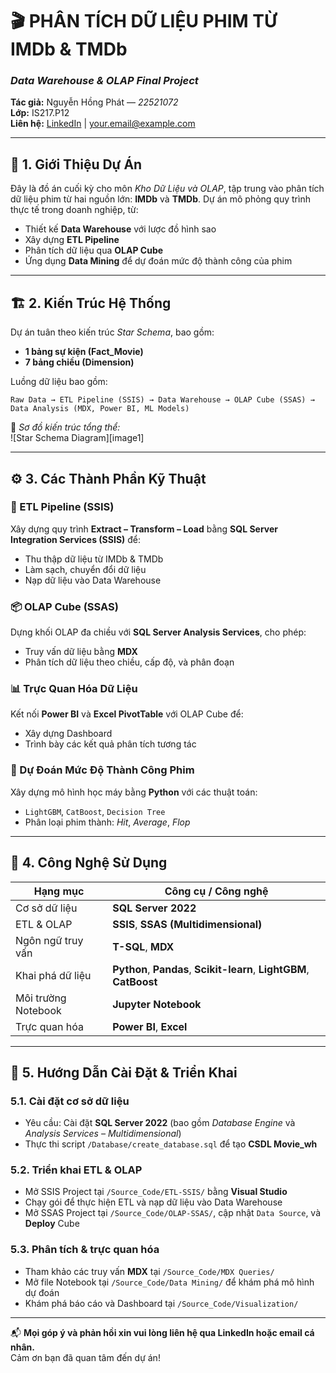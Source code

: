 
# 🎬 PHÂN TÍCH DỮ LIỆU PHIM TỪ IMDb & TMDb
### *Data Warehouse & OLAP Final Project*

**Tác giả:** Nguyễn Hồng Phát — *22521072*  
**Lớp:** IS217.P12  
**Liên hệ:** [LinkedIn](https://www.linkedin.com/in/your-profile-url/) | your.email@example.com

---

## 📌 1. Giới Thiệu Dự Án

Đây là đồ án cuối kỳ cho môn *Kho Dữ Liệu và OLAP*, tập trung vào phân tích dữ liệu phim từ hai nguồn lớn: **IMDb** và **TMDb**. Dự án mô phỏng quy trình thực tế trong doanh nghiệp, từ:

- Thiết kế **Data Warehouse** với lược đồ hình sao  
- Xây dựng **ETL Pipeline**  
- Phân tích dữ liệu qua **OLAP Cube**  
- Ứng dụng **Data Mining** để dự đoán mức độ thành công của phim  

---

## 🏗️ 2. Kiến Trúc Hệ Thống

Dự án tuân theo kiến trúc *Star Schema*, bao gồm:

- **1 bảng sự kiện (Fact_Movie)**  
- **7 bảng chiều (Dimension)**  

Luồng dữ liệu bao gồm:

```
Raw Data → ETL Pipeline (SSIS) → Data Warehouse → OLAP Cube (SSAS) → Data Analysis (MDX, Power BI, ML Models)
```

📌 *Sơ đồ kiến trúc tổng thể:*  
![Star Schema Diagram][image1]

---

## ⚙️ 3. Các Thành Phần Kỹ Thuật

### 🔄 ETL Pipeline (SSIS)
Xây dựng quy trình **Extract – Transform – Load** bằng **SQL Server Integration Services (SSIS)** để:

- Thu thập dữ liệu từ IMDb & TMDb  
- Làm sạch, chuyển đổi dữ liệu  
- Nạp dữ liệu vào Data Warehouse  

### 📦 OLAP Cube (SSAS)
Dựng khối OLAP đa chiều với **SQL Server Analysis Services**, cho phép:

- Truy vấn dữ liệu bằng **MDX**  
- Phân tích dữ liệu theo chiều, cấp độ, và phân đoạn  

### 📊 Trực Quan Hóa Dữ Liệu
Kết nối **Power BI** và **Excel PivotTable** với OLAP Cube để:

- Xây dựng Dashboard  
- Trình bày các kết quả phân tích tương tác  

### 🤖 Dự Đoán Mức Độ Thành Công Phim
Xây dựng mô hình học máy bằng **Python** với các thuật toán:

- `LightGBM`, `CatBoost`, `Decision Tree`  
- Phân loại phim thành: *Hit*, *Average*, *Flop*  

---

## 🧰 4. Công Nghệ Sử Dụng

| Hạng mục               | Công cụ / Công nghệ                                           |
|------------------------|---------------------------------------------------------------|
| Cơ sở dữ liệu          | **SQL Server 2022**                                           |
| ETL & OLAP             | **SSIS**, **SSAS (Multidimensional)**                         |
| Ngôn ngữ truy vấn      | **T-SQL**, **MDX**                                            |
| Khai phá dữ liệu       | **Python**, **Pandas**, **Scikit-learn**, **LightGBM**, **CatBoost** |
| Môi trường Notebook    | **Jupyter Notebook**                                          |
| Trực quan hóa          | **Power BI**, **Excel**                                       |

---

## 🚀 5. Hướng Dẫn Cài Đặt & Triển Khai

### 5.1. Cài đặt cơ sở dữ liệu

- Yêu cầu: Cài đặt **SQL Server 2022** (bao gồm *Database Engine* và *Analysis Services – Multidimensional*)  
- Thực thi script `/Database/create_database.sql` để tạo **CSDL Movie_wh**

### 5.2. Triển khai ETL & OLAP

- Mở SSIS Project tại `/Source_Code/ETL-SSIS/` bằng **Visual Studio**  
- Chạy gói để thực hiện ETL và nạp dữ liệu vào Data Warehouse  
- Mở SSAS Project tại `/Source_Code/OLAP-SSAS/`, cập nhật `Data Source`, và **Deploy** Cube  

### 5.3. Phân tích & trực quan hóa

- Tham khảo các truy vấn **MDX** tại `/Source_Code/MDX Queries/`  
- Mở file Notebook tại `/Source_Code/Data Mining/` để khám phá mô hình dự đoán  
- Khám phá báo cáo và Dashboard tại `/Source_Code/Visualization/`
  
---

📬 **Mọi góp ý và phản hồi xin vui lòng liên hệ qua LinkedIn hoặc email cá nhân.**  
Cảm ơn bạn đã quan tâm đến dự án!
